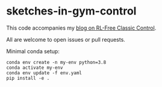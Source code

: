 # sketches-in-gym-control

This code accompanies my [blog on RL-Free Classic Control](https://davebiagioni.github.io/sketches-in-rl-free-classic-control/). 

All are welcome to open issues or pull requests.

Minimal conda setup:

```
conda env create -n my-env python=3.8
conda activate my-env
conda env update -f env.yaml
pip install -e .
```
